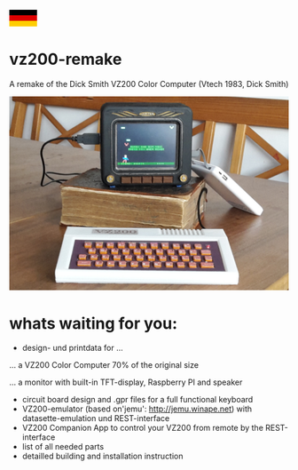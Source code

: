 [![zur deutschen Version](../images/de.png)](../README.md)

# vz200-remake
A remake of the Dick Smith VZ200 Color Computer (Vtech 1983, Dick Smith)

![Prototyp](../images/VZ200-komplett-5Zoll-Monitor-TheHunter.jpg "VZ200 - 70%")

# whats waiting for you:

* design- und printdata for ...

... a VZ200 Color Computer 70% of the original size

... a monitor with built-in TFT-display, Raspberry PI and speaker

* circuit board design and .gpr files for a full functional keyboard
* VZ200-emulator (based on'jemu': http://jemu.winape.net) with datasette-emulation und REST-interface
* VZ200 Companion App to control your VZ200 from remote by the REST-interface
* list of all needed parts
* detailled building and installation instruction
